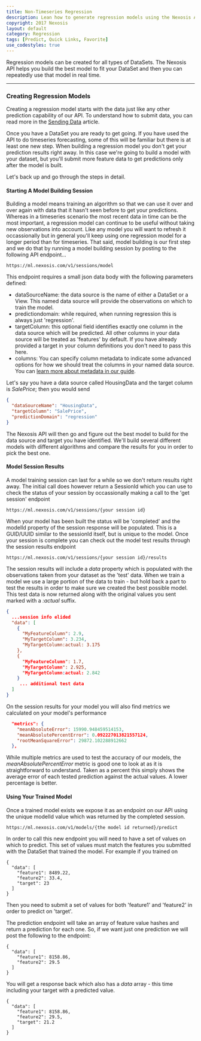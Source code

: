 ```yaml
---
title: Non-Timeseries Regression
description: Lean how to generate regression models using the Nexosis API
copyright: 2017 Nexosis 
layout: default
category: Regression
tags: [Predict, Quick Links, Favorite]
use_codestyles: true
---
```


Regression models can be created for all types of DataSets. The Nexosis API helps you build the best model to fit your DataSet and then you can repeatedly use that model in real time. 
 
-----
### Creating Regression Models
Creating a regression model starts with the data just like any other prediction capability of our API. To understand how to submit data, you can read more in the [Sending Data](/guides/sendingdata) article.

Once you have a DataSet you are ready to get going. If you have used the API to do timeseries forecasting, some of this will be familiar but there is at least one new step. When building a regression model you don't get your prediction results right away. In this case we're going to build a model with your dataset, but you'll submit more feature data to get predictions only after the model is built.

Let's back up and go through the steps in detail.
#### Starting A Model Building Session
Building a model means training an algorithm so that we can use it over and over again with data that it hasn't seen before to get your predictions. Whereas in a timeseries scenario the most recent data in time can be the most important, a regression model can continue to be useful without taking new observations into account. Like any model you will want to refresh it occassionally but in general you'll keep using one regression model for a longer period than for timeseries. That said, model building is our first step and we do that by running a model building session by posting to the following API endpoint...

```
https://ml.nexosis.com/v1/sessions/model
```
This endpoint requires a small json data body with the following parameters defined:

- dataSourceName: the data source is the name of either a DataSet or a View. This named data source will provide the observations on which to train the model.
- predictiondomain: while required, when running regression this is always just 'regression'.
- targetColumn: this optional field identifies exactly one column in the data source which will be predicted. All other columns in your data source will be treated as 'features' by default. If you have already provided a target in your column definitions you don't need to pass this here.
- columns: You can specify column metadata to indicate some advanced options for how we should treat the columns in your named data source. You can [learn more about metadata in our guide](/guides/columnmetadata).

Let's say you have a data source called HousingData and the target column is *SalePrice*; then you would send

``` json
{
  "dataSourceName": "HousingData",
  "targetColumn": "SalePrice",
  "predictionDomain": "regression"
}
```
The Nexosis API will then go and figure out the best model to build for the data source and target you have identified. We'll build several different models with different algorithms and compare the results for you in order to pick the best one.
#### Model Session Results
A model training session can last for a while so we don't return results right away. The initial call does however return a SessionId which you can use to check the status of your session by occassionally making a call to the 'get session' endpoint
```
https://ml.nexosis.com/v1/sessions/{your session id}
```
When your model has been built the status will be 'completed' and the modelId property of the session response will be populated. This is a GUID/UUID similar to the sessionId itself, but is unique to the model. Once your session is complete you can check out the model test results through the session results endpoint
```
https://ml.nexosis.com/v1/sessions/{your session id}/results
```
The session results will include a *data* property which is populated with the observations taken from your dataset as the 'test' data. When we train a model we use a large portion of the data to train - but hold back a part to test the results in order to make sure we created the best possible model. This test data is now returned along with the original values you sent marked with a *:actual* suffix.

``` json
{
  ...session info elided
  "data": [
    {
      "MyFeatureColumn": 2.9,
      "MyTargetColumn": 3.234,
      "MyTargetColumn:actual: 3.175
    },
    {
      "MyFeatureColumn": 1.7,
      "MyTargetColumn": 2.925,
      "MyTargetColumn:actual: 2.842
    }
   	 ... additional test data
  ] 
}
```
On the session results for your model you will also find metrics we calculated on your model's performance

``` json
  "metrics": {
    "meanAbsoluteError": 15990.948459514153,
    "meanAbsolutePercentError": 0.092227013821557124,
    "rootMeanSquareError": 29872.102288912662
  },
```
While multiple metrics are used to test the accuracy of our models, the *meanAbsolutePercentError* metric is good one to look at as it is straightforward to understand. Taken as a percent this simply shows the average error of each tested prediction against the actual values. A lower percentage is better.
#### Using Your Trained Model
Once a trained model exists we expose it as an endpoint on our API using the unique modelId value which was returned by the completed session. 

```
https://ml.nexosis.com/v1/models/{the model id returned}/predict
```

In order to call this new endpoint you will need to have a set of values on which to predict. This set of values must match the features you submitted with the DataSet that trained the model.  For example if you trained on

```
{
  "data": [
    "feature1": 8489.22,
    "feature2": 33.4,
    "target": 23
  ]
}
``` 
Then you need to submit a set of values for both 'feature1' and 'feature2' in order to predict on 'target'.  

The prediction endpoint will take an array of feature value hashes and return a prediction for each one. So, if we want just one prediction we will post the following to the endpoint:

```
{
  "data": [
    "feature1": 8158.86,
    "feature2": 29.5
  ]
}
``` 

You will get a response back which also has a *data* array - this time including your target with a predicted value.

```
{
  "data": [
    "feature1": 8158.86,
    "feature2": 29.5,
    "target": 21.2
  ]
}
```